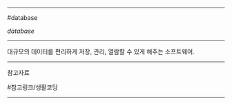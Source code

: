 
---

#database

*database*

---

대규모의 데이터를 편리하게 저장, 관리, 열람할 수 있게 해주는 소프트웨어.

---

참고자료

#참고링크/생활코딩 

---